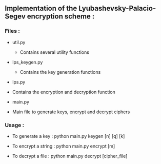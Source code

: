 ## Implementation of the Lyubashevsky-Palacio-Segev encryption scheme :

### Files :

+ util.py
  - Contains several utility functions
  
+ lps_keygen.py
  - Contains the key generation functions
  
 + lps.py
  - Contains the encryption and decryption function
  
 + main.py
  - Main file to generate keys, encrypt and decrypt ciphers
 
 ### Usage :
 
+ To generate a key : 
python main.py keygen [n] [q] [k]

+ To encrypt a string : 
python main.py encrypt [m]

+ To decrypt a file : 
python main.py decrypt [cipher_file]
